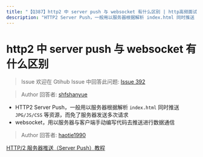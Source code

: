 ```yaml
---
title: "【Q387】http2 中 server push 与 websocket 有什么区别 | http高频面试题"
description: "HTTP2 Server Push，一般用以服务器根据解析 index.html 同时推送 JPG/JS/CSS 等资源，而免了服务器发送多次请求 websocket，用以服务器与客户端手动编写代码去推送进行数据通信  字节跳动面试题、阿里腾讯面试题、美团小米面试题。"
---
```


# http2 中 server push 与 websocket 有什么区别

> Issue
> 欢迎在 Gtihub Issue 中回答此问题: [Issue 392](https://github.com/shfshanyue/Daily-Question/issues/392)

> Author
> 回答者: [shfshanyue](https://github.com/shfshanyue)

- HTTP2 Server Push，一般用以服务器根据解析 `index.html` 同时推送 `JPG/JS/CSS` 等资源，而免了服务器发送多次请求
- websocket，用以服务器与客户端手动编写代码去推送进行数据通信

> Author
> 回答者: [haotie1990](https://github.com/haotie1990)

[HTTP/2 服务器推送（Server Push）教程](http://www.ruanyifeng.com/blog/2018/03/http2_server_push.html)
